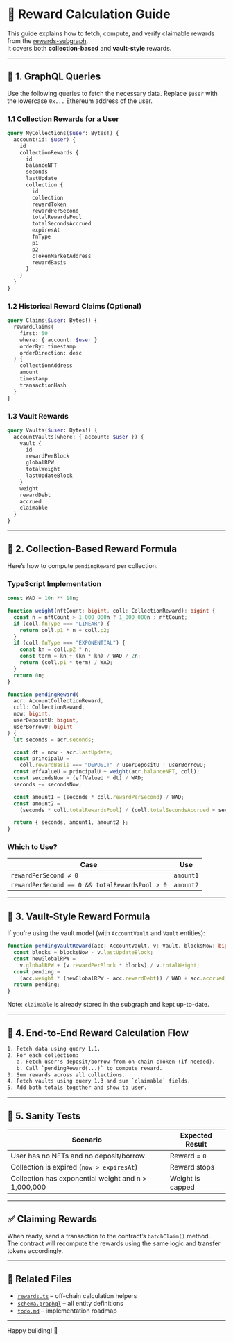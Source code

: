# 🧮 Reward Calculation Guide

This guide explains how to fetch, compute, and verify claimable rewards from the [rewards-subgraph](https://github.com/nazandr-cp/rewards-subgraph).  
It covers both **collection-based** and **vault-style** rewards.

---

## 📡 1. GraphQL Queries

Use the following queries to fetch the necessary data. Replace `$user` with the lowercase `0x...` Ethereum address of the user.

### 1.1 Collection Rewards for a User

```graphql
query MyCollections($user: Bytes!) {
  account(id: $user) {
    id
    collectionRewards {
      id
      balanceNFT
      seconds
      lastUpdate
      collection {
        id
        collection
        rewardToken
        rewardPerSecond
        totalRewardsPool
        totalSecondsAccrued
        expiresAt
        fnType
        p1
        p2
        cTokenMarketAddress
        rewardBasis
      }
    }
  }
}
```

### 1.2 Historical Reward Claims (Optional)

```graphql
query Claims($user: Bytes!) {
  rewardClaims(
    first: 50
    where: { account: $user }
    orderBy: timestamp
    orderDirection: desc
  ) {
    collectionAddress
    amount
    timestamp
    transactionHash
  }
}
```

### 1.3 Vault Rewards

```graphql
query Vaults($user: Bytes!) {
  accountVaults(where: { account: $user }) {
    vault {
      id
      rewardPerBlock
      globalRPW
      totalWeight
      lastUpdateBlock
    }
    weight
    rewardDebt
    accrued
    claimable
  }
}
```

---

## 🧮 2. Collection-Based Reward Formula

Here’s how to compute `pendingReward` per collection.

### TypeScript Implementation

```ts
const WAD = 10n ** 18n;

function weight(nftCount: bigint, coll: CollectionReward): bigint {
  const n = nftCount > 1_000_000n ? 1_000_000n : nftCount;
  if (coll.fnType === "LINEAR") {
    return coll.p1 * n + coll.p2;
  }
  if (coll.fnType === "EXPONENTIAL") {
    const kn = coll.p2 * n;
    const term = kn + (kn * kn) / WAD / 2n;
    return (coll.p1 * term) / WAD;
  }
  return 0n;
}

function pendingReward(
  acr: AccountCollectionReward,
  coll: CollectionReward,
  now: bigint,
  userDepositU: bigint,
  userBorrowU: bigint
) {
  let seconds = acr.seconds;

  const dt = now - acr.lastUpdate;
  const principalU =
    coll.rewardBasis === "DEPOSIT" ? userDepositU : userBorrowU;
  const effValueU = principalU + weight(acr.balanceNFT, coll);
  const secondsNow = (effValueU * dt) / WAD;
  seconds += secondsNow;

  const amount1 = (seconds * coll.rewardPerSecond) / WAD;
  const amount2 =
    (seconds * coll.totalRewardsPool) / (coll.totalSecondsAccrued + seconds);

  return { seconds, amount1, amount2 };
}
```

### Which to Use?

| Case                                           | Use       |
| ---------------------------------------------- | --------- |
| `rewardPerSecond ≠ 0`                          | `amount1` |
| `rewardPerSecond == 0 && totalRewardsPool > 0` | `amount2` |

---

## 🏦 3. Vault-Style Reward Formula

If you're using the vault model (with `AccountVault` and `Vault` entities):

```ts
function pendingVaultReward(acc: AccountVault, v: Vault, blocksNow: bigint) {
  const blocks = blocksNow - v.lastUpdateBlock;
  const newGlobalRPW =
    v.globalRPW + (v.rewardPerBlock * blocks) / v.totalWeight;
  const pending =
    (acc.weight * (newGlobalRPW - acc.rewardDebt)) / WAD + acc.accrued;
  return pending;
}
```

Note: `claimable` is already stored in the subgraph and kept up-to-date.

---

## 🔁 4. End-to-End Reward Calculation Flow

```txt
1. Fetch data using query 1.1.
2. For each collection:
   a. Fetch user's deposit/borrow from on-chain cToken (if needed).
   b. Call `pendingReward(...)` to compute reward.
3. Sum rewards across all collections.
4. Fetch vaults using query 1.3 and sum `claimable` fields.
5. Add both totals together and show to user.
```

---

## 🧪 5. Sanity Tests

| Scenario                                            | Expected Result  |
| --------------------------------------------------- | ---------------- |
| User has no NFTs and no deposit/borrow              | Reward = `0`     |
| Collection is expired (`now > expiresAt`)           | Reward stops     |
| Collection has exponential weight and n > 1,000,000 | Weight is capped |

---

## ✅ Claiming Rewards

When ready, send a transaction to the contract’s `batchClaim()` method.  
The contract will recompute the rewards using the same logic and transfer tokens accordingly.

---

## 📎 Related Files

- [`rewards.ts`](./src/utils/rewards.ts) – off-chain calculation helpers
- [`schema.graphql`](./schema.graphql) – all entity definitions
- [`todo.md`](./todo.md) – implementation roadmap

---

Happy building! 🦍
